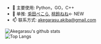 - 🔭 主要使用: Python，GO，C++
- 🌱 单推: [兎田ぺこら](https://zh.moegirl.org.cn/%E5%85%94%E7%94%B0%E4%BD%A9%E5%85%8B%E6%8B%89), [桃鈴ねね](https://zh.moegirl.org.cn/%E6%A1%83%E9%93%83%E9%9F%B3%E9%9F%B3)<- NEW
- 📫 联系方式: akegarasu.akiba@gmail.com

![Akegarasu's github stats](https://github-readme-stats.vercel.app/api?username=Akegarasu&show_icons=true)  
![Top Langs](https://github-readme-stats.vercel.app/api/top-langs/?username=Akegarasu)
